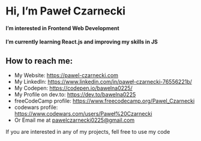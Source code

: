 # Hi, I’m Paweł Czarnecki
#### I’m interested in Frontend Web Development
#### I’m currently learning React.js and improving my skills in JS
## How to reach me:
  -  My Website: https://pawel-czarnecki.com
  -  My LinkedIn: https://www.linkedin.com/in/paweł-czarnecki-76556221b/
  -  My Codepen: https://codepen.io/bawelna0225/
  -  My Profile on dev.to: https://dev.to/bawelna0225
  -  freeCodeCamp profile: https://www.freecodecamp.org/Pawel_Czarnecki
  -  codewars profile: https://www.codewars.com/users/Paweł%20Czarnecki
  -  Or Email me at pawelczarnecki0225@gmail.com

If you are interested in any of my projects, fell free to use my code

<!---
Bawelna0225/Bawelna0225 is a ✨ special ✨ repository because its `README.md` (this file) appears on your GitHub profile.
You can click the Preview link to take a look at your changes.
--->
